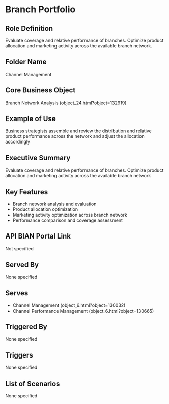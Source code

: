 # Branch Portfolio

## Role Definition
Evaluate coverage and relative performance of branches. Optimize product allocation and marketing activity across the available branch network.

## Folder Name
Channel Management

## Core Business Object
Branch Network Analysis (object_24.html?object=132919)

## Example of Use
Business strategists assemble and review the distribution and relative product performance across the network and adjust the allocation accordingly

## Executive Summary
Evaluate coverage and relative performance of branches. Optimize product allocation and marketing activity across the available branch network

## Key Features
- Branch network analysis and evaluation
- Product allocation optimization
- Marketing activity optimization across branch network
- Performance comparison and coverage assessment

## API BIAN Portal Link
Not specified

## Served By
None specified

## Serves
- Channel Management (object_6.html?object=130032)
- Channel Performance Management (object_6.html?object=130665)

## Triggered By
None specified

## Triggers
None specified

## List of Scenarios
None specified